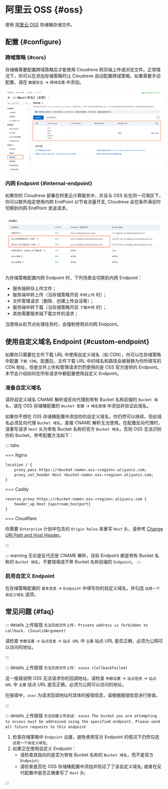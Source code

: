 # 阿里云 OSS {#oss}

使用 [阿里云 OSS](https://www.aliyun.com/product/oss) 存储桶存储文件。

## 配置 {#configure}

### 跨域策略 {#cors}

存储桶需要配置跨域策略后才能使用 Cloudreve 网页端上传或浏览文件。正常情况下，你可以在添加存储策略时让 Cloudreve 自动配置跨域策略。如果需要手动配置，请在 `数据安全` -> `跨域设置` 中添加。

![cors](./images/oss-cors.png)

### 内网 Endpoint {#internal-endpoint}

如果你的 Cloudreve 部署在阿里云计算服务中，并且与 OSS 处在同一可用区下，你可以额外指定使用内网 EndPoint 以节省流量开支, Cloudreve 会在条件满足时切换到内网 EndPoint 发送请求。

![internal-endpoint](./images/oss-internal-endpoint.png)

为存储策略配置内网 Endpoint 时，下列场景会切换到内网 Endpoint：

- 服务端转存上传文件；
- 服务端中转上传（当存储策略开启 `中转上传` 时）；
- 文件管理请求（删除、创建上传会话等）；
- 服务端中转下载（当存储策略开启 `下载中转` 时）；
- 其他需要服务端下载文件的请求；

当使用从机节点处理任务时，会强制使用非内网 Endpoint。

## 使用自定义域名 Endpoint {#custom-endpoint}

如果你只需要在文件下载 URL 中使用自定义域名（如 CDN），你可以在存储策略中配置 `下载 CDN`。配置后，文件下载 URL 中的域名和路径会被替换为你所填写的 CDN 地址，但是文件上传和管理请求仍然使用的是 OSS 官方提供的 Endpoint。本节会介绍如何在所有请求中都配置使用自定义 Endpoint。

### 准备自定义域名

请将自定义域名 CNAME 解析或反向代理到带有 Bucket 名称前缀的 `Bucket 域名`，请在 OSS 存储桶配置的 `Bucket 配置` -> `域名管理` 中添加并验证此域名。

如果你不想在 OSS 存储桶配置中添加你的自定义域名，你仍然可以继续，但此域名必须反向代理 `Bucket 域名`，直接 CNAME 解析无法使用。在配置反向代理时，请重写请求 `Host` 头为带有 Bucket 名称的官方 `Bucket 域名`，否则 OSS 无法识别你的 Bucket，参考配置方法如下：

::: tabs

=== Nginx

```nginx
location / {
    proxy_pass https://<bucket-name>.oss-<region>.aliyuncs.com;
    proxy_set_header Host <bucket-name>.oss-<region>.aliyuncs.com;
}
```

=== Caddy

```
reverse_proxy https://<bucket-name>.oss-<region>.aliyuncs.com {
	header_up Host {upstream_hostport}
}
```

=== Cloudflare

你需要 `Enterprise` 计划中包含的 `Origin Rules` 来重写 `Host` 头，请参考 [Change URI Path and Host Header](https://developers.cloudflare.com/rules/origin-rules/examples/change-uri-path-and-host-header/)。

:::

::: warning
无论是反代还是 CNAME 解析，目标 Endpoint 都是带有 Bucket 名称的 `Bucket 域名`，不要错填成不带 Bucket 名称前缀的 `Endpoint`。
:::

### 启用自定义 Endpoint

在存储策略配置的 `基本信息` -> `Endpoint` 中填写你的自定义域名，并勾选 `这是一个自定义域名` 选项。

## 常见问题 {#faq}

::: details 上传报错 `无法完成文件上传: Private address is forbidden to callback. (InvalidArgument)`

请检查 `参数设置` -> `站点信息` -> `站点 URL` 中 `主要` 站点 URL 是否正确，必须为公网可以访问的地址。

:::

::: details 上传报错 `无法完成文件上传: xxxxx (CallbackFailed)`

这一报错说明 OSS 无法请求你的回调地址。请检查 `参数设置` -> `站点信息` -> `站点 URL` 中 `主要` 站点 URL 是否正确，必须为公网可以访问的地址。

在报错中，`xxxx` 为请求回调地址时具体的报错信息，请根据报错信息进行排查。

:::

::: details 上传报错 `无法创建上传会话: xxxxx The bucket you are attempting to access must be addressed using the specified endpoint. Please send all future requests to this endpoint`

1. 检查存储策略中 `Endpoint` 设置，避免使用官方 Endpoint 的情况下仍然勾选 `这是一个自定义域名`;
2. 如果正在使用自定义 Endpoint：
   - 请检查其指向的是否为带有 Bucket 名称的 `Bucket 域名`，而不是官方 `Endpoint`;
   - 请检查是否在 OSS 存储桶配置中添加并验证了了该自定义域名; 或者在反代配置中是否正确重写了 `Host` 头;

:::
